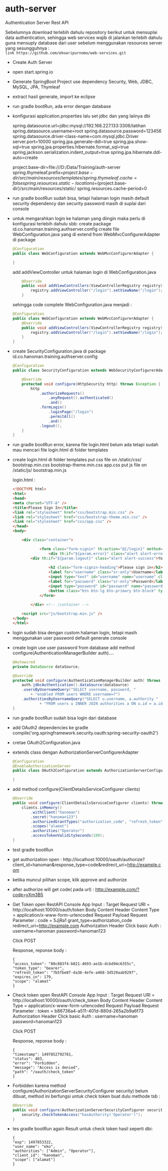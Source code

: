 # auth-server
Authentication Server Rest API<br />

Sebelumnya download terlebih dahulu repository berikut untuk mensuplai data authentication, sehingga web services wajib di jalankan terlebih dahulu guna mensuply database dari user sebelum menggunakan resources server yang sesungguhnya :<br />
	```link
	https://github.com/ekoaripurnomo/web-services.git
	```
	
*  Create Auth Server
*  open start.spring.io
*  Generate SpringBoot Project use dependency Security, Web, JDBC, MySQL, JPA, Thymleaf
*  extract hasil generate, import ke eclipse
* run gradle bootRun, ada error dengan database
* konfigurasi application.properties lalu set jdbc dan yang laiinya dbi

	spring.datasource.url=jdbc:mysql://192.168.227.133:3306/latihan
	spring.datasource.username=root
	spring.datasource.password=123456
	spring.datasource.driver-class-name=com.mysql.jdbc.Driver
	server.port=10000
	spring.jpa.generate-ddl=true
	spring.jpa.show-sql=true
	spring.jpa.properties.hibernate.format_sql=true
	spring.jackson.serialization.indent_output=true
	spring.jpa.hibernate.ddl-auto=create

	project.base-dir=file:///D:/Data/Training/auth-server
	spring.thymeleaf.prefix=${project.base-dir}/src/main/resources/templates/
	spring.thymeleaf.cache=false
	spring.resources.static-locations=${project.base-dir}/src/main/resources/static/
	spring.resources.cache-period=0
	
* run gradle bootRun sudah bisa, tetapi halaman login masih default security dependency dan security password masih di suplai dari console

* untuk mengarahkan login ke halaman yang diingin maka perlu di konfigurasi terlebih dahulu sbb:
	create package id.co.hanoman.training.authserver.config
	create file WebConfiguration.java yang di extend from WebMvcConfigurerAdapter di package 
	```java
	@Configuration
	public class WebConfiguration extends WebMvcConfigurerAdapter {

	}
	```
  add addViewController untuk halaman login di WebConfiguration.java
	```java
		@Override
		public void addViewControllers(ViewControllerRegistry registry){
			registry.addViewController("/login").setViewName("/login");
		}
	```
	sehingga code complete WebConfiguration.java menjadi :
	```java
	@Configuration
	public class WebConfiguration extends WebMvcConfigurerAdapter {
		@Override
		public void addViewControllers(ViewControllerRegistry registry){
			registry.addViewController("/login").setViewName("/login");
		}
	}
	```
	
* create SecurityConfiguration.java di package id.co.hanoman.training.authserver.config
	```java
	@Configuration
	public class SecurityConfiguration extends WebSecurityConfigurerAdapter{

		@Override
		protected void configure(HttpSecurity http) throws Exception {
			http
				.authorizeRequests()
					.anyRequest().authenticated()
					.and()
				.formLogin()
					.loginPage("/login")
					.permitAll()
					.and()
				.logout();			
		}	
	}
	```
* run gradle bootRun error, karena file login.html belum ada tetapi sudah mau mencari file login.html di folder templates
* create login.html di folder templates
	put css file on /static/css/
														bootstrap.min.css
														bootstrap-theme.min.css
														app.css
	put js file on /static/js/
														bootstrap.min.js
														
	login.html :
	```html
	<!DOCTYPE html>
	<html>
	<head>
	<meta charset="UTF-8" />
	<title>Please Sign In</title>
	<link rel="stylesheet" href="css/bootstrap.min.css" />
	<link rel="stylesheet" href="css/bootstrap-theme.min.css" />
	<link rel="stylesheet" href="css/app.css" />
	</head>
	<body>

		<div class="container">

				<form class="form-signin" th:action="@{/login}" method="post">
					<div th:if="${param.error}" class="alert alert-error">Invalid username and password.</div>
			<div th:if="${param.logout}" class="alert alert-success">You have been logout.</div>
			
					<h2 class="form-signin-heading">Please sign in</h2>
					<label for="username" class="sr-only">Username</label>
					<input type="text" id="username" name="username" class="form-control" placeholder="Username" required="true" autofocus="true" />
					<label for="password" class="sr-only">Password</label>
					<input type="password" id="password" name="password" class="form-control" placeholder="Password" required="true" />
					<button class="btn btn-lg btn-primary btn-block" type="submit">Sign in</button>
				</form>

			</div> <!-- /container -->
		
		<script src="js/bootstrap.min.js" />
	</body>
	</html>
	```
	
* login sudah bisa dengan custom halaman login, tetapi masih menggunakan user password default generate console

* create login use user password from database add method configure(AuthenticationManagerBuilder auth)....
	```java
	@Autowired
	private DataSource dataSource;
	
	@Override
	protected void configure(AuthenticationManagerBuilder auth) throws Exception {
		auth.jdbcAuthentication().dataSource(dataSource)
		.usersByUsernameQuery("SELECT username, password, "
			+ "enabled FROM users WHERE username=?")
		.authoritiesByUsernameQuery("SELECT u.username, a.authority "
				+ "FROM users u INNER JOIN authorities a ON u.id = a.id_user WHERE u.username=?");
	}
	```
	
* run gradle bootRun sudah bisa login dari database 

* add OAuth2 dependencies ke gradle
	compile('org.springframework.security.oauth:spring-security-oauth2')

* cretae OAuth2Configuration.java
* extends class dengan AuthorizationServerConfigurerAdapter
	```java
	@Configuration
	@EnableAuthorizationServer
	public class OAuth2Configuration extends AuthorizationServerConfigurerAdapter{

	}
	```
	
* add method configure(ClientDetailsServiceConfigurer clients) 
	```java
	@Override
	public void configure(ClientDetailsServiceConfigurer clients) throws Exception {
		clients.inMemory()
			.withClient("hanoman")
			.secret("hanoman123")
			.authorizedGrantTypes("authorization_code", "refresh_token")
			.scopes("alamat")
			.authorities("Operator")
			.accessTokenValiditySeconds(180);
	}
	```
* test gradle bootRun

* get authorization open : http://localhost:10000/oauth/authorize?client_id=hanoman&response_type=code&redirect_uri=http://example.com
* ketika muncul pilihan scope, klik approve and authorize
* after authorize will get code( pada url)  : http://example.com/?code=yXm3B5
* Get Token open RestAPI Console App
	Input :
	Target Request URI = http://localhost:10000/oauth/token
	Body Content Header Content Type = application/x-www-form-urlencoded
	Request Payload Request Parameter :
		code = 5JjRa1
		grant_type=authorization_code
		redirect_uri=http://example.com
	Authorization Header Click basic Auth :
		username=hanoman
		password=hanoman123
	
	Click POST
		
	Response, reponse body :
	```
	{
    "access_token": "80c883f4-b021-4693-ae1b-dcbd94c6355c",
    "token_type": "bearer",
    "refresh_token": "7b5fbe8f-da36-4efe-a468-3d529aab9297",
    "expires_in": 179,
    "scope": "alamat"
	}
	```
* Check token open RestAPI Console App
	Input :
	Target Request URI = http://localhost:10000/oauth/check_token
	Body Content Header Content Type = application/x-www-form-urlencoded
	Request Payload Request Parameter :
		token = b86736a4-a511-401d-880d-265a2b9a6f73
	Authorization Header Click basic Auth :
		username=hanoman
		password=hanoman123
	
	Click POST
		
	Response, reponse body :
	```
	{
    "timestamp": 1497852792781,
    "status": 403,
    "error": "Forbidden",
    "message": "Access is denied",
    "path": "/oauth/check_token"
	}
	```
*	Forbidden karena method configure(AuthorizationServerSecurityConfigurer security) belum dibuat, method ini berfungsi untuk check token
	buat dulu methode tsb :
	```java
	@Override
	public void configure(AuthorizationServerSecurityConfigurer security) throws Exception {
		security.checkTokenAccess("hasAuthority('Operator')");
	}
	```
	
* tes gradle bootRun again
	Result untuk check token hasil seperti dbi:
	```
	{
    "exp": 1497853322,
    "user_name": "eko",
    "authorities": ["Admin", "Operator"],
    "client_id": "hanoman",
    "scope": ["alamat"]
	}
	```

